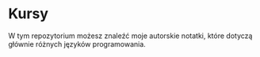 # Kursy
W tym repozytorium możesz znaleźć moje autorskie notatki, które dotyczą głównie różnych języków programowania.
